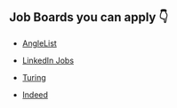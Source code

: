 ## Job Boards you can apply 👇

- [AngleList](https://angel.co/jobs)  
 
- [LinkedIn Jobs](https://www.linkedin.com/jobs/search/?currentJobId=3276737498&f_E=2%2C3%2C4&f_WT=2&keywords=ios%20developer&refresh=true&sortBy=R)

- [Turing](https://www.turing.com/jobs/remote-ios-jobs)

- [Indeed](https://www.indeed.com/jobs?q=ios+developer&l=&vjk=56a88540be3d09d9)

